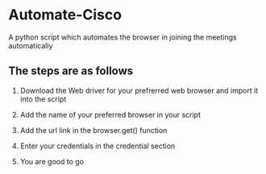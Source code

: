 # Automate-Cisco
A python script which automates the browser in joining the meetings automatically

## The steps are as follows

1. Download the Web driver for your prefrerred web browser and import it into the script

2. Add the name of your preferred browser in your script

3. Add the url link in the browser.get() function

4. Enter your credentials in the credential section

5. You are good to go
